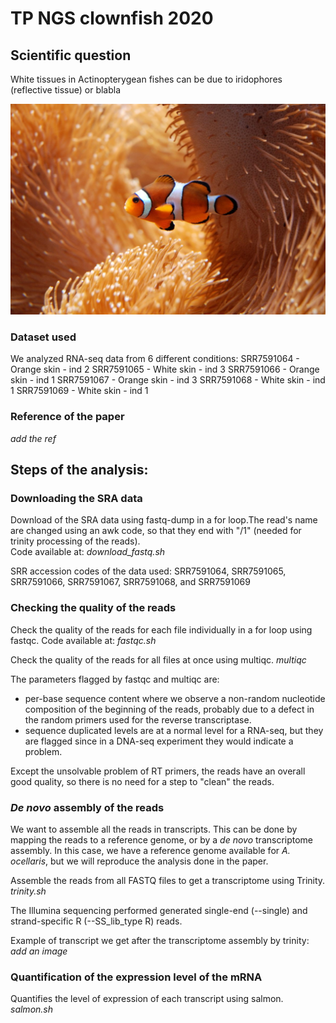 # TP NGS clownfish 2020

## Scientific question 
White tissues in Actinopterygean fishes can be due to iridophores (reflective tissue) or blabla 

![screenshot](clownfish.jpeg)
### Dataset used 
We analyzed RNA-seq data from 6 different conditions:
SRR7591064 - Orange skin - ind 2
SRR7591065 - White skin - ind 3
SRR7591066 - Orange skin - ind 1
SRR7591067 - Orange skin - ind 3
SRR7591068 - White skin - ind 1
SRR7591069 - White skin - ind 1

### Reference of the paper
_add the ref_

## Steps of the analysis:

### Downloading the SRA data
Download of the SRA data using fastq-dump in a for loop.The read's name are changed using an awk code, so that they end with "/1" (needed for trinity processing of the reads).   
Code available at: _download_fastq.sh_

SRR accession codes of the data used: SRR7591064, SRR7591065, SRR7591066, SRR7591067, SRR7591068, and SRR7591069

### Checking the quality of the reads
Check the quality of the reads for each file individually in a for loop using fastqc.
Code available at: _fastqc.sh_

Check the quality of the reads for all files at once using multiqc. _multiqc_

The parameters flagged by fastqc and multiqc are: 
- per-base sequence content where we observe a non-random nucleotide composition of the beginning of the reads, probably due to a defect in the random primers used for the reverse transcriptase. 
- sequence duplicated levels are at a normal level for a RNA-seq, but they are flagged since in a DNA-seq experiment they would indicate a problem.


Except the unsolvable problem of RT primers, the reads have an overall good quality, so there is no need for a step to "clean" the reads.

### _De novo_ assembly of the reads 
We want to assemble all the reads in transcripts. This can be done by mapping the reads to a reference genome, or by a _de novo_ transcriptome assembly. In this case, we have a reference genome available for _A. ocellaris_, but we will reproduce the analysis done in the paper.   

Assemble the reads from all FASTQ files to get a transcriptome using Trinity. _trinity.sh_

The Illumina sequencing performed generated single-end (--single) and strand-specific R (--SS_lib_type R) reads.

Example of transcript we get after the transcriptome assembly by trinity: *add an image*

### Quantification of the expression level of the mRNA
Quantifies the level of expression of each transcript using salmon. _salmon.sh_
 
